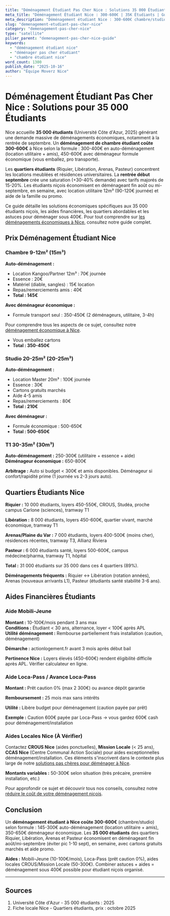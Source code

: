 ```yaml
---
title: "Déménagement Étudiant Pas Cher Nice : Solutions 35 000 Étudiants"
meta_title: "Déménagement Étudiant Nice : 300-600€ | 35K Étudiants | Guide"
meta_description: "Déménagement étudiant Nice : 300-600€ chambre/studio. 35 000 étudiants, rentrée septembre, formule économique, location utilitaire, aides. Guide complet."
slug: "demenagement-etudiant-pas-cher-nice"
category: "demenagement-pas-cher-nice"
type: "satellite"
pilier_parent: "demenagement-pas-cher-nice-guide"
keywords:
  - "déménagement étudiant nice"
  - "déménager pas cher étudiant"
  - "chambre étudiant nice"
word_count: 1300
publish_date: "2025-10-16"
author: "Équipe Moverz Nice"
---
```


# Déménagement Étudiant Pas Cher Nice : Solutions pour 35 000 Étudiants

Nice accueille **35 000 étudiants** (Université Côte d'Azur, 2025) générant une demande massive de déménagements économiques, notamment à la rentrée de septembre. Un **déménagement de chambre étudiant coûte 300-600€** à Nice selon la formule : 300-400€ en auto-déménagement (location utilitaire + amis), 450-600€ avec déménageur formule économique (vous emballez, pro transporte).

Les **quartiers étudiants** (Riquier, Libération, Arenas, Pasteur) concentrent les locations meublées et résidences universitaires. La **rentrée début septembre** crée une saturation (+30-40% demande) avec tarifs majorés de 15-20%. Les étudiants niçois économisent en déménageant fin août ou mi-septembre, en semaine, avec location utilitaire 12m³ (90-120€ journée) et aide de la famille ou promo.

Ce guide détaille les solutions économiques spécifiques aux 35 000 étudiants niçois, les aides financières, les quartiers abordables et les astuces pour déménager sous 400€. Pour tout comprendre sur [les déménagements économiques à Nice](/blog/pas-cher/demenagement-pas-cher-nice-guide), consultez notre guide complet.

## Prix Déménagement Étudiant Nice

### Chambre 9-12m² (15m³)

**Auto-déménagement :**
- Location Kangoo/Partner 12m³ : 70€ journée
- Essence : 20€
- Matériel (diable, sangles) : 15€ location
- Repas/remerciements amis : 40€
- **Total : 145€**

**Avec déménageur économique :**
- Formule transport seul : 350-450€ (2 déménageurs, utilitaire, 3-4h)

Pour comprendre tous les aspects de ce sujet, consultez notre [déménagement économique à Nice](/blog/pas-cher/demenagement-pas-cher-nice-guide).

- Vous emballez cartons
- **Total : 350-450€**

### Studio 20-25m² (20-25m³)

**Auto-déménagement :**
- Location Master 20m³ : 100€ journée
- Essence : 30€
- Cartons gratuits marchés
- Aide 4-5 amis
- Repas/remerciements : 80€
- **Total : 210€**

**Avec déménageur :**
- Formule économique : 500-650€
- **Total : 500-650€**

### T1 30-35m² (30m³)

**Auto-déménagement :** 250-300€ (utilitaire + essence + aide)  
**Déménageur économique :** 650-800€

**Arbitrage :** Auto si budget < 300€ et amis disponibles. Déménageur si confort/rapidité prime (1 journée vs 2-3 jours auto).

## Quartiers Étudiants Nice

**Riquier :** 10 000 étudiants, loyers 450-550€, CROUS, Studéa, proche campus Carlone (sciences), tramway T1

**Libération :** 8 000 étudiants, loyers 450-600€, quartier vivant, marché économique, tramway T1

**Arenas/Plaine du Var :** 7 000 étudiants, loyers 400-500€ (moins cher), résidences récentes, tramway T3, Allianz Riviera

**Pasteur :** 6 000 étudiants santé, loyers 500-600€, campus médecine/pharma, tramway T1, hôpital

**Total :** 31 000 étudiants sur 35 000 dans ces 4 quartiers (89%).

**Déménagements fréquents :** Riquier ↔ Libération (rotation années), Arenas (nouveaux arrivants L1), Pasteur (étudiants santé stabilité 3-6 ans).

## Aides Financières Étudiants

### Aide Mobili-Jeune

**Montant :** 10-100€/mois pendant 3 ans max  
**Conditions :** Étudiant < 30 ans, alternance, loyer < 100€ après APL  
**Utilité déménagement :** Rembourse partiellement frais installation (caution, déménagement)

**Démarche :** actionlogement.fr avant 3 mois après début bail

**Pertinence Nice :** Loyers élevés (450-600€) rendent éligibilité difficile après APL. Vérifier calculateur en ligne.

### Aide Loca-Pass / Avance Loca-Pass

**Montant :** Prêt caution 0% (max 2 300€) ou avance dépôt garantie

**Remboursement :** 25 mois max sans intérêts

**Utilité :** Libère budget pour déménagement (caution payée par prêt)

**Exemple :** Caution 600€ payée par Loca-Pass → vous gardez 600€ cash pour déménagement/installation

### Aides Locales Nice (À Vérifier)

Contactez **CROUS Nice** (aides ponctuelles), **Mission Locale** (< 25 ans), **CCAS Nice** (Centre Communal Action Sociale) pour aides exceptionnelles déménagement/installation. Ces éléments s'inscrivent dans le contexte plus large de notre [solutions pas chères pour déménager à Nice](/blog/pas-cher/demenagement-pas-cher-nice-guide).

**Montants variables :** 50-300€ selon situation (très précaire, première installation, etc.)


Pour approfondir ce sujet et découvrir tous nos conseils, consultez notre [réduire le coût de votre déménagement niçois](/blog/pas-cher/demenagement-pas-cher-nice-guide).

## Conclusion

Un **déménagement étudiant à Nice coûte 300-600€** (chambre/studio) selon formule : 145-300€ auto-déménagement (location utilitaire + amis), 350-650€ déménageur économique. Les **35 000 étudiants** des quartiers Riquier, Libération, Arenas et Pasteur économisent en déménageant fin août/mi-septembre (éviter pic 1-10 sept), en semaine, avec cartons gratuits marchés et aide promo.

**Aides :** Mobili-Jeune (10-100€/mois), Loca-Pass (prêt caution 0%), aides locales CROUS/Mission Locale (50-300€). Combiner astuces + aides = déménagement sous 400€ possible pour étudiant niçois organisé.

---

## Sources

1. Université Côte d'Azur - 35 000 étudiants : 2025
2. Fiche locale Nice - Quartiers étudiants, prix : octobre 2025


